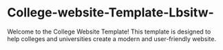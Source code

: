 # College-website-Template-Lbsitw-
Welcome to the College Website Template! This template is designed to help colleges and universities create a modern and user-friendly website. 
